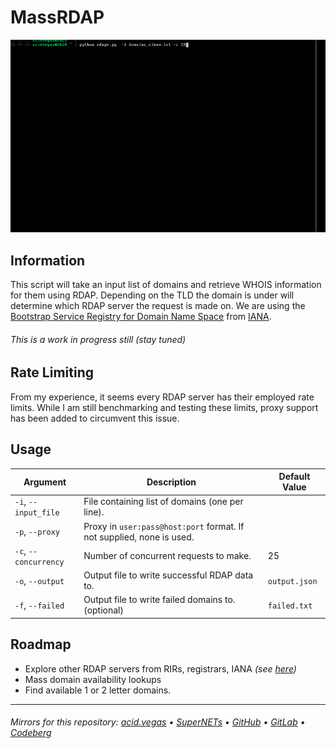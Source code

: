# MassRDAP

![](./preview.gif)

## Information
This script will take an input list of domains and retrieve WHOIS information for them using RDAP. Depending on the TLD the domain is under will determine which RDAP server the request is made on. We are using the [Bootstrap Service Registry for Domain Name Space](https://www.iana.org/assignments/rdap-dns/rdap-dns.xhtml) from [IANA](https://www.iana.org/).

###### This is a work in progress still *(stay tuned)*

## Rate Limiting
From my experience, it seems every RDAP server has their employed rate limits. While I am still benchmarking and testing these limits, proxy support has been added to circumvent this issue.

## Usage
| Argument              | Description                                                           | Default Value |
|-----------------------|-----------------------------------------------------------------------|---------------|
| `-i`, `--input_file`  | File containing list of domains (one per line).                       |               |
| `-p`, `--proxy`       | Proxy in `user:pass@host:port` format. If not supplied, none is used. |               |
| `-c`, `--concurrency` | Number of concurrent requests to make.                                | 25            |
| `-o`, `--output`      | Output file to write successful RDAP data to.                         | `output.json` |
| `-f`, `--failed`      | Output file to write failed domains to. (optional)                    | `failed.txt`  |

## Roadmap
- Explore other RDAP servers from RIRs, registrars, IANA *(see [here](https://data.iana.org/rdap/))*
- Mass domain availability lookups
- Find available 1 or 2 letter domains.

___

###### Mirrors for this repository: [acid.vegas](https://git.acid.vegas/massrdap) • [SuperNETs](https://git.supernets.org/acidvegas/massrdap) • [GitHub](https://github.com/acidvegas/massrdap) • [GitLab](https://gitlab.com/acidvegas/massrdap) • [Codeberg](https://codeberg.org/acidvegas/massrdap)